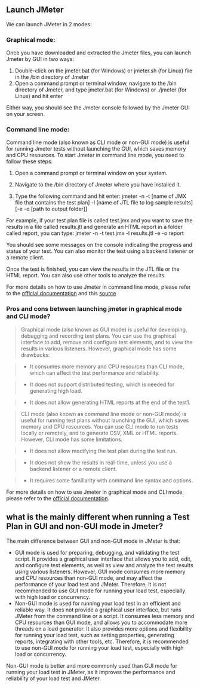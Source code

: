 ## Launch JMeter
We can launch JMeter in 2 modes:

### Graphical mode:
Once you have downloaded and extracted the Jmeter files, you can launch Jmeter by GUI in two ways:
1. Double-click on the jmeter.bat (for Windows) or jmeter.sh (for Linux) file in the /bin directory of Jmeter
2. Open a command prompt or terminal window, navigate to the /bin directory of Jmeter, and type jmeter.bat (for Windows) or ./jmeter (for Linux) and hit enter

Either way, you should see the Jmeter console followed by the Jmeter GUI on your screen.

### Command line mode: 

Command line mode (also known as CLI mode or non-GUI mode) is useful for running Jmeter tests without launching the GUI, which saves memory and CPU resources. To start Jmeter in command line mode, you need to follow these steps:

1. Open a command prompt or terminal window on your system.

2. Navigate to the /bin directory of Jmeter where you have installed it.

3. Type the following command and hit enter: jmeter -n -t [name of JMX file that contains the test plan] -l [name of JTL file to log sample results] [-e -o [path to output folder]] 

For example, if your test plan file is called test.jmx and you want to save the results in a file called results.jtl and generate an HTML report in a folder called report, you can type: jmeter -n -t test.jmx -l results.jtl -e -o report

You should see some messages on the console indicating the progress and status of your test. You can also monitor the test using a backend listener or a remote client.

Once the test is finished, you can view the results in the JTL file or the HTML report. You can also use other tools to analyze the results.

For more details on how to use Jmeter in command line mode, please refer to the [official documentation](https://jmeter.apache.org/usermanual/get-started.html) and this [source](https://www.numpyninja.com/post/run-jmeter-and-generate-html-dashboard-report-from-command-line-non-gui-mode)

### Pros and cons between launching jmeter in graphical mode and CLI mode?

> Graphical mode (also known as GUI mode) is useful for developing, debugging and recording test plans. You can use the graphical interface to add, remove and configure test elements, and to view the results in various listeners. However, graphical mode has some drawbacks:

>-  It consumes more memory and CPU resources than CLI mode, which can affect the test performance and reliability.

>- It does not support distributed testing, which is needed for generating high load.

>- It does not allow generating HTML reports at the end of the test1.

> CLI mode (also known as command line mode or non-GUI mode) is useful for running test plans without launching the GUI, which saves memory and CPU resources. You can use CLI mode to run tests locally or remotely, and to generate CSV, XML or HTML reports. However, CLI mode has some limitations:

>- It does not allow modifying the test plan during the test run.

>- It does not show the results in real-time, unless you use a backend listener or a remote client.

>- It requires some familiarity with command line syntax and options.

For more details on how to use Jmeter in graphical mode and CLI mode, please refer to the [official documentation](https://jmeter.apache.org/usermanual/get-started.html).

## what is the mainly different when running a Test Plan in GUI and non-GUI mode in Jmeter?
The main difference between GUI and non-GUI mode in JMeter is that:

- GUI mode is used for preparing, debugging, and validating the test script. It provides a graphical user interface that allows you to add, edit, and configure test elements, as well as view and analyze the test results using various listeners. However, GUI mode consumes more memory and CPU resources than non-GUI mode, and may affect the performance of your load test and JMeter. Therefore, it is not recommended to use GUI mode for running your load test, especially with high load or concurrency.
- Non-GUI mode is used for running your load test in an efficient and reliable way. It does not provide a graphical user interface, but runs JMeter from the command line or a script. It consumes less memory and CPU resources than GUI mode, and allows you to accommodate more threads on a load generator. It also provides more options and flexibility for running your load test, such as setting properties, generating reports, integrating with other tools, etc. Therefore, it is recommended to use non-GUI mode for running your load test, especially with high load or concurrency.

Non-GUI mode is better and more commonly used than GUI mode for running your load test in JMeter, as it improves the performance and reliability of your load test and JMeter.
